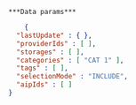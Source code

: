     ***Data params***

```json
    {
  "lastUpdate" : { },
  "providerIds" : [ ],
  "storages" : [ ],
  "categories" : [ "CAT 1" ],
  "tags" : [ ],
  "selectionMode" : "INCLUDE",
  "aipIds" : [ ]
}
```
